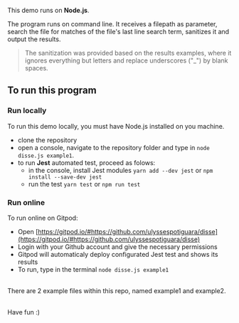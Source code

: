 This demo runs on **Node.js**.

The program runs on command line. It receives a filepath as parameter, search the file for matches of the file's last line search term, sanitizes it and output the results.
> The sanitization was provided based on the results examples, where it ignores everything but letters and replace underscores ("\_") by blank spaces.

## To run this program

### Run locally
To run this demo locally, you must have Node.js installed on you machine.
- clone the repository
- open a console, navigate to the repository folder and type in `node disse.js example1`.
- to run **Jest** automated test, proceed as folows:
  - in the console, install Jest modules `yarn add --dev jest` or `npm install --save-dev jest`
  - run the test `yarn test` or `npm run test`

### Run online
To run online on Gitpod:
- Open [https://gitpod.io/#https://github.com/ulyssespotiguara/disse](https://gitpod.io/#https://github.com/ulyssespotiguara/disse)
- Login with your Github account and give the necessary permissions
- Gitpod will automaticaly deploy configurated Jest test and shows its results
- To run, type in the terminal
`node disse.js example1`

<br>
There are 2 example files within this repo, named example1 and example2.
<br><br>

Have fun :)
